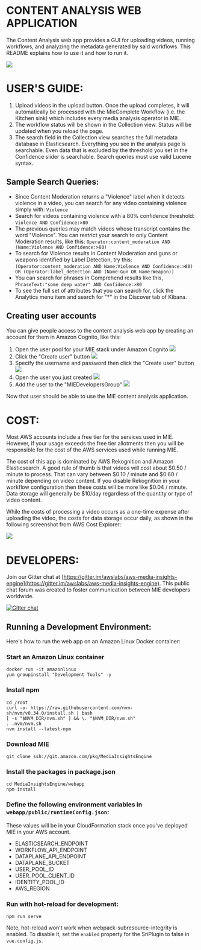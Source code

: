 # CONTENT ANALYSIS WEB APPLICATION

The Content Analysis web app provides a GUI for uploading videos, running workflows, and analyzing the metadata generated by said workflows. This README explains how to use it and how to run it.

![](/doc/images/MIEDemo.gif)

# USER'S GUIDE:

1. Upload videos in the upload button. Once the upload completes, it will automatically be processed with the MieComplete Workflow (i.e. the Kitchen sink) which includes every media analysis operator in MIE.
2. The workflow status will be shown in the Collection view. Status will be updated when you reload the page.
3. The search field in the Collection view searches the full metadata database in Elasticsearch. Everything you see in the analysis page is searchable. Even data that is excluded by the threshold you set in the Confidence slider is searchable. Search queries must use valid Lucene syntax.

## Sample Search Queries:

* Since Content Moderation returns a "Violence" label when it detects violence in a video, you can search for any video containing violence simply with: `Violence`
* Search for videos containing violence with a 80% confidence threshold: `Violence AND Confidence:>80` 
* The previous queries may match videos whose transcript contains the word "Violence". You can restrict your search to only Content Moderation results, like this: `Operator:content_moderation AND (Name:Violence AND Confidence:>80)`
* To search for Violence results in Content Moderation and guns or weapons identified by Label Detection, try this: `(Operator:content_moderation AND Name:Violence AND Confidence:>80) OR (Operator:label_detection AND (Name:Gun OR Name:Weapon))`  
* You can search for phrases in Comprehend results like this, `PhraseText:"some deep water" AND Confidence:>80`
* To see the full set of attributes that you can search for, click the Analytics menu item and search for "*" in the Discover tab of Kibana.

## Creating user accounts

You can give people access to the content analysis web app by creating an account for them in Amazon Cognito, like this:

1. Open the user pool for your MIE stack under Amazon Cognito
![](/doc/images/Cognito1-manage_user_pools.png)
2. Click the "Create user" button
![](/doc/images/Cognito2-create_user.png)
3. Specify the username and password then click the "Create user" button
![](/doc/images/Cognito3-set_password.png)
4. Open the user you just created
![](/doc/images/Cognito4-edit_user.png)
5. Add the user to the "MIEDevelopersGroup" 
![](/doc/images/Cognito5-add_to_group.png)

Now that user should be able to use the MIE content analysis application.

# COST:

Most AWS accounts include a free tier for the services used in MIE. However, if your usage exceeds the free tier allotments then you will be responsible for the cost of the AWS services used while running MIE.

The cost of this app is dominated by AWS Rekognition and Amazon Elasticsearch. A good rule of thumb is that videos will cost about $0.50 / minute to process. That can vary between $0.10 / minute and $0.60 / minute depending on video content. If you disable Rekognition in your workflow configuration then these costs will be more like $0.04 / minute. Data storage will generally be $10/day regardless of the quantity or type of video content. 

While the costs of processing a video occurs as a one-time expense after uploading the video, the costs for data storage occur daily, as shown in the following screenshot from AWS Cost Explorer:

![](/doc/images/costs_movie.png)

# DEVELOPERS:

Join our Gitter chat at [https://gitter.im/awslabs/aws-media-insights-engine](https://gitter.im/awslabs/aws-media-insights-engine). This public chat forum was created to foster communication between MIE developers worldwide.

[![Gitter chat](https://badges.gitter.im/gitterHQ/gitter.png)](https://gitter.im/awslabs/aws-media-insights-engine)

## Running a Development Environment:

Here's how to run the web app on an Amazon Linux Docker container:

### Start an Amazon Linux container
```
docker run -it amazonlinux
yum groupinstall "Development Tools" -y
```

### Install npm
```
cd /root
curl -o- https://raw.githubusercontent.com/nvm-sh/nvm/v0.34.0/install.sh | bash
[ -s "$NVM_DIR/nvm.sh" ] && \. "$NVM_DIR/nvm.sh"
. .nvm/nvm.sh
nvm install --latest-npm
```

### Download MIE 
```
git clone ssh://git.amazon.com/pkg/MediaInsightsEngine
```

### Install the packages in package.json
```
cd MediaInsightsEngine/webapp
npm install
```

### Define the following environment variables in `webapp/public/runtimeConfig.json`:
These values will be in your CloudFormation stack once you've deployed MIE in your AWS account. 
* ELASTICSEARCH_ENDPOINT
* WORKFLOW_API_ENDPOINT
* DATAPLANE_API_ENDPOINT
* DATAPLANE_BUCKET
* USER_POOL_ID
* USER_POOL_CLIENT_ID
* IDENTITY_POOL_ID
* AWS_REGION


### Run with hot-reload for development:
```
npm run serve
```

Note, hot-reload won't work when webpack-subresource-integrity is enabled. To disable it, set the `enabled` property for the SriPlugin to false in `vue.config.js`.  
